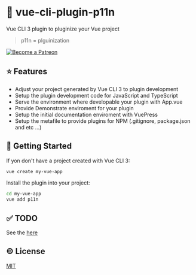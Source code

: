# :electric_plug: vue-cli-plugin-p11n

Vue CLI 3 plugin to pluginize your Vue project

> p11n = plguinization

<a href="https://www.patreon.com/kazupon" target="_blank">
  <img src="https://c5.patreon.com/external/logo/become_a_patron_button.png" alt="Become a Patreon">
</a>

## :star: Features
- Adjust your project generated by Vue CLI 3 to plugin development
- Setup the plugin development code for JavaScript and TypeScript
- Serve the environment where developable your plugin with App.vue
- Provide Demonstrate enviroment for your plugin
- Setup the initial documentation enviroment with VuePress
- Setup the metafile to provide plugins for NPM (.gitignore, package.json and etc ...)

## :rocket: Getting Started
If yon don't have a project created with Vue CLI 3:

```sh
vue create my-vue-app
```

Install the plugin into your project:

```sh
cd my-vue-app
vue add p11n
```

## :white_check_mark: TODO
See the [here](./TODO.md)

## :copyright: License

[MIT](http://opensource.org/licenses/MIT)
